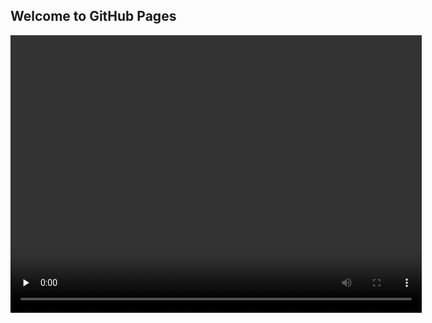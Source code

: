 ## Welcome to GitHub Pages

<video width="658" height="444" preload="none" controls="controls"><source src="/5.mp4" /></video>
